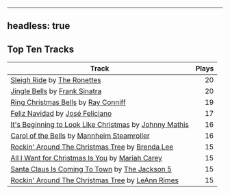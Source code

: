 
---
headless: true
---

## Top Ten Tracks

| Track | Plays |
| --- |  ---: |
|[Sleigh Ride](/songs/sleigh-ride) by [The Ronettes](/artists/the-ronettes-89545)| 20|
|[Jingle Bells](/songs/jingle-bells) by [Frank Sinatra](/artists/frank-sinatra-739)| 20|
|[Ring Christmas Bells](/songs/ring-christmas-bells) by [Ray Conniff](/artists/ray-conniff-104848)| 19|
|[Feliz Navidad](/songs/feliz-navidad) by [José Feliciano](/artists/jose-feliciano-30507)| 17|
|[It's Beginning to Look Like Christmas](/songs/its-beginning-to-look-like-christmas) by [Johnny Mathis](/artists/johnny-mathis-14581)| 16|
|[Carol of the Bells](/songs/carol-of-the-bells) by [Mannheim Steamroller](/artists/mannheim-steamroller-39605)| 16|
|[Rockin' Around The Christmas Tree](/songs/rockin-around-the-christmas-tree) by [Brenda Lee](/artists/brenda-lee-18115)| 15|
|[All I Want for Christmas Is You](/songs/all-i-want-for-christmas-is-you) by [Mariah Carey](/artists/mariah-carey-31885)| 15|
|[Santa Claus Is Coming To Town](/songs/santa-claus-is-coming-to-town) by [The Jackson 5](/artists/the-jackson-5-35053)| 15|
|[Rockin' Around The Christmas Tree](/songs/rockin-around-the-christmas-tree) by [LeAnn Rimes](/artists/leann-rimes-122380)| 15|
